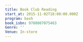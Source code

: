 ```yaml
---
title: Book Club Reading
start_at: 2015-11-02T18:00:00.000Z
program: bash
book_isbn: 9780807075463
Genre: ''
Venue: In-store
---
```

